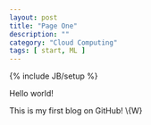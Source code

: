 ```yaml
---
layout: post
title: "Page One"
description: ""
category: "Cloud Computing" 
tags: [ start, ML ]
---
```

{% include JB/setup %}

Hello world!

This is my first blog on GitHub! \\{W\}

<!--more-->
